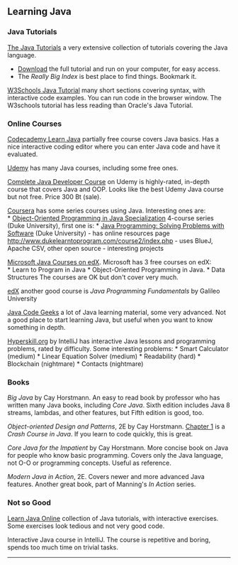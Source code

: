## Learning Java

### Java Tutorials

[The Java Tutorials](https://docs.oracle.com/javase/tutorial/index.html) a very extensive collection of tutorials covering the Java language.
 * [Download](https://www.oracle.com/technetwork/java/javase/java-tutorial-downloads-2005894.html) the full tutorial and run on your computer, for easy access.
 * The *Really Big Index* is best place to find things. Bookmark it.

[W3Schools Java Tutorial](https://www.w3schools.com/java/default.asp) many short sections covering syntax, with interactive code examples. You can run code in the browser window.  The W3schools tutorial has less reading than Oracle's Java Tutorial.

### Online Courses

[Codecademy Learn Java][] partially free course covers Java basics. Has a nice interactive coding editor where you can enter Java code and have it evaluated.

[Udemy](https://udemy.com) has many Java courses, including some free ones.

[Complete Java Developer Course][] on Udemy is highly-rated, in-depth course that covers Java and OOP. Looks like the best Udemy Java course but not free. Price 300 Bt (sale).

[Coursera][] has some series courses using Java.  Interesting ones are:    
    * [Object-Oriented Programming in Java Specialization](duke-oop-java) 4-course series (Duke University), first one is:
    * [Java Programming: Solving Problems with Software][duke-java-programming] (Duke University)
        - has online resources page http://www.dukelearntoprogram.com/course2/index.php
        - uses BlueJ, Apache CSV, other open source
        - interesting projects

[Microsoft Java Courses on edX][]. Microsoft has 3 free courses on edX:    
    * Learn to Program in Java
    * Object-Oriented Programming in Java.
    * Data Structures
    The courses are OK but don't cover very much.

[edX](https://edx.org) another good course is *Java Programming Fundamentals* by Galileo University

[Java Code Geeks][] a lot of Java learning material, some very advanced.  Not a good place to start learning Java, but useful when you want to know something in depth.

[Hyperskill.org](https://hyperskill.org) by IntelliJ has interactive Java lessons and programming problems, rated by difficulty.  Some interesting problems:
    * Smart Calculator (medium)
    * Linear Equation Solver (medium)
    * Readability (hard)
    * Blockchain (nightmare)
    * Contacts (nightmare)


### Books

*Big Java* by Cay Horstmann. An easy to read book by professor who has written many Java books, including *Core Java*.  Sixth edition includes Java 8 streams, lambdas, and other features, but Fifth edition is good, too.

*Object-oriented Design and Patterns*, 2E by Cay Horstmann.
[Chapter 1](docs/OODP-Chapter1.pdf) is a *Crash Course in Java*. If you learn to code quickly, this is great.

*Core Java for the Impatient* by Cay Horstmann.  More concise book on Java for people who know basic programming. Covers only the Java language, not O-O or programming concepts.  Useful as reference.

*Modern Java in Action*, 2E.  Covers newer and more advanced Java features.  Another great book, part of Manning's *In Action* series.


### Not so Good

[Learn Java Online](https://learnjavaonline.org) collection of Java tutorials, with interactive exercises. Some exercises look tedious and not very good code.

Interactive Java course in IntelliJ.  The course is repetitive and boring, spends too much time on trivial tasks.

---

[Codecademy Learn Java]: https://www.codecademy.com/courses/learn-java/

[Complete Java Developer Course]: https://www.udemy.com/course/java-the-complete-java-developer-course/

[Java Code Geeks]: https://javacodegeeks.com

[edX Java Courses]: https://www.edx.org/learn/java?source=aw&awc=6798_1540216407_bbe6087a070e476f3f7b75e45a46f83e

[Microsoft Java Courses on edX]: https://www.edx.org/professional-certificate/microsoft-introduction-to-code-objects-and-algorithms

[Coursera]: https://coursera.org

[duke-java-programming]: https://www.coursera.org/learn/java-programming
[duke-oop-java]: https://www.coursera.org/specializations/object-oriented-programming

[OODP-Ch1]: docs/OODP-Chapter1.pdf

